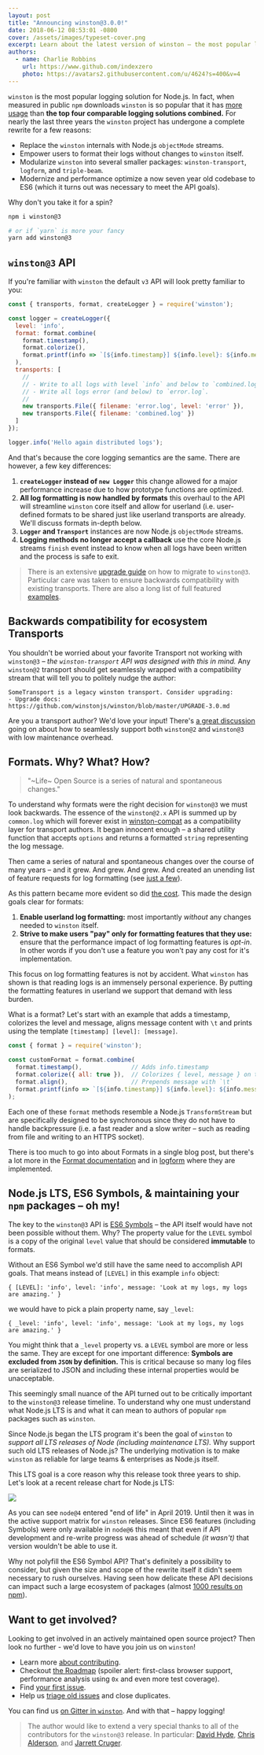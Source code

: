 ```yaml
---
layout: post
title: "Announcing winston@3.0.0!"
date: 2018-06-12 08:53:01 -0800
cover: /assets/images/typeset-cover.png
excerpt: Learn about the latest version of winston – the most popular logging library for Node.js.
authors:
  - name: Charlie Robbins
    url: https://www.github.com/indexzero
    photo: https://avatars2.githubusercontent.com/u/4624?s=400&v=4
---
```


`winston` is the most popular logging solution for Node.js. In fact, when
measured in public `npm` downloads `winston` is so popular that it has [more
usage] than **the top four comparable logging solutions combined.** For nearly
the last three years the `winston` project has undergone a complete rewrite
for a few reasons:

- Replace the `winston` internals with Node.js `objectMode` streams.
- Empower users to format their logs without changes to `winston` itself.
- Modularize `winston` into several smaller packages: `winston-transport`,
  `logform`, and `triple-beam`.
- Modernize and performance optimize a now seven year old codebase to ES6
  (which it turns out was necessary to meet the API goals).

Why don't you take it for a spin?

```sh
npm i winston@3

# or if `yarn` is more your fancy
yarn add winston@3
```

## `winston@3` API

If you're familiar with `winston` the default `v3` API will look pretty familiar to you:

``` js
const { transports, format, createLogger } = require('winston');

const logger = createLogger({
  level: 'info',
  format: format.combine(
    format.timestamp(),
    format.colorize(),
    format.printf(info => `[${info.timestamp}] ${info.level}: ${info.message}`)
  ),
  transports: [
    //
    // - Write to all logs with level `info` and below to `combined.log`
    // - Write all logs error (and below) to `error.log`.
    //
    new transports.File({ filename: 'error.log', level: 'error' }),
    new transports.File({ filename: 'combined.log' })
  ]
});

logger.info('Hello again distributed logs');
```

And that's because the core logging semantics are the same. There are however,
a few key differences:

1. **`createLogger` instead of `new Logger`** this change allowed for a major
   performance increase due to how prototype functions are optimized.
2. **All log formatting is now handled by formats** this overhaul to the API
   will streamline `winston` core itself and allow for userland (i.e.
   user-defined formats to be shared just like userland transports are
   already. We'll discuss formats in-depth below.
3. **`Logger` and `Transport`** instances are now Node.js `objectMode`
   streams.
4. **Logging methods no longer accept a callback** use the core Node.js
   streams `finish` event instead to know when all logs have been written
   and the process is safe to exit.

> There is an extensive [upgrade guide] on how to migrate to `winston@3`.
> Particular care was taken to ensure backwards compatibility with existing
> transports. There are also a long list of full featured [examples].

## Backwards compatibility for ecosystem Transports

You shouldn't be worried about your favorite Transport not working with
`winston@3` – _the `winston-transport` API was designed with this in mind._
Any `winston@2` transport should get seamlessly wrapped with a compatibility
stream that will tell you to politely nudge the author:

```
SomeTransport is a legacy winston transport. Consider upgrading:
- Upgrade docs: https://github.com/winstonjs/winston/blob/master/UPGRADE-3.0.md
```

Are you a transport author? We'd love your input! There's [a great discussion]
going on about how to seamlessly support both `winston@2` and `winston@3` with
low maintenance overhead.

## Formats. Why? What? How?

> "~Life~ Open Source is a series of natural and spontaneous changes."

To understand why formats were the right decision for `winston@3` we must look
backwards. The essence of the `winston@2.x` API is summed up by `common.log`
which will forever exist in [winston-compat] as a compatibility layer for
transport authors. It began innocent enough – a shared utility function that
accepts `options` and returns a formatted `string` representing the log
message.

Then came a series of natural and spontaneous changes over the course of many
years – and it grew. And grew. And grew. And created an unending list of
feature requests for log formatting (see [just a few]).

As this pattern became more evident so did [the cost]. This made the design
goals clear for formats:

1. **Enable userland log formatting:** most importantly _without_ any changes
   needed to `winston` itself.
2. **Strive to make users "pay" only for formatting features that they use:**
   ensure that the performance impact of log formatting features is _opt-in_.
   In other words if you don't use a feature you won't pay any cost for it's
   implementation.

This focus on log formatting features is not by accident. What `winston` has
shown is that reading logs is an immensely personal experience. By putting the
formatting features in userland we support that demand with less burden.

What is a format? Let's start with an example that adds a timestamp, colorizes
the level and message, aligns message content with `\t` and prints using the
template `[timestamp] [level]: [message]`.

``` js
const { format } = require('winston');

const customFormat = format.combine(
  format.timestamp(),              // Adds info.timestamp
  format.colorize({ all: true }),  // Colorizes { level, message } on the info
  format.align(),                  // Prepends message with `\t`
  format.printf(info => `[${info.timestamp}] ${info.level}: ${info.message}`)
);
```

Each one of these `format` methods resemble a Node.js `TransformStream` but are
specifically designed to be synchronous since they do not have to handle
backpressure (i.e. a fast reader and a slow writer – such as reading from file
and writing to an HTTPS socket).

There is too much to go into about Formats in a single blog post, but there's
a lot more in the [Format documentation] and in [logform] where they are
implemented.

## Node.js LTS, ES6 Symbols, & maintaining your `npm` packages – oh my!

The key to the `winston@3` API is [ES6 Symbols] – the API itself would have not
been possible without them. Why? The property value for the `LEVEL` symbol is a
copy of the original `level` value that should be considered **immutable** to
formats.

Without an ES6 Symbol we'd still have the same need to accomplish API goals.
That means instead of `[LEVEL]` in this example `info` object:

```
{ [LEVEL]: 'info', level: 'info', message: 'Look at my logs, my logs are amazing.' }
```

we would have to pick a plain property name, say `_level`:

```
{ _level: 'info', level: 'info', message: 'Look at my logs, my logs are amazing.' }
```

You might think that a `_level` property vs. a `LEVEL` symbol are more or less
the same. They are except for one important difference: **Symbols are excluded
from `JSON` by definition.** This is critical because so many log files are
serialized to JSON and including these internal properties would be
unacceptable.

This seemingly small nuance of the API turned out to be critically important to
the `winston@3` release timeline. To understand why one must understand what
Node.js LTS is and what it can mean to authors of popular `npm` packages such
as `winston`.

Since Node.js began the LTS program it's been the goal of `winston` to _support
all LTS releases of Node (including maintenance LTS)._ Why support such old LTS
releases of Node.js? The underlying motivation is to make `winston` as reliable
for large teams & enterprises as Node.js itself.

This LTS goal is a core reason why this release took three years to ship.
Let's look at a recent release chart for Node.js LTS:

![](nodejs-lts-releases.png)

As you can see `node@4` entered "end of life" in April 2019. Until then it was
in the active support matrix for `winston` releases. Since ES6 features
(including Symbols) were only available in `node@6` this meant that even if API
development and re-write progress was ahead of schedule _(it wasn't)_ that
version wouldn't be able to use it.

Why not polyfill the ES6 Symbol API? That's definitely a possibility to
consider, but given the size and scope of the rewrite itself it didn't seem
necessary to rush ourselves. Having seen how delicate these API decisions can
impact such a large ecosystem of packages (almost [1000 results on npm]).

## Want to get involved?

Looking to get involved in an actively maintained open source project? Then
look no further - we'd love to have you join us on `winston`!

- Learn more [about contributing].
- Checkout [the Roadmap] (spoiler alert: first-class browser support,
  performance analysis using `0x` and even more test coverage).
- Find [your first issue].
- Help us [triage old issues] and close duplicates.

You can find us [on Gitter in `winston`](https://gitter.im/winstonjs/winston).
And with that – happy logging!

> The author would like to extend a very special thanks to all of the
> contributors for the `winston@3` release. In particular: [David Hyde],
> [Chris Alderson], and [Jarrett Cruger].

[more usage]: http://www.npmtrends.com/winston-vs-pino-vs-bunyan-vs-bole-vs-log4js
[upgrade guide]: https://github.com/winstonjs/winston/blob/master/UPGRADE-3.0.md#readme
[examples]: https://github.com/winstonjs/winston/tree/master/examples

[just a few]: https://github.com/winstonjs/winston/issues?q=is%3Aissue+label%3A%22use+a+custom+format%22+is%3Aclosed
[the cost]: https://www.youtube.com/watch?v=Dnx2SPdcDSU
[winston-compat]: https://github.com/winstonjs/winston-compat/blob/master/index.js#L67-L229
[logform]: https://github.com/winstonjs/logform#logform
[Format documentation]: https://github.com/winstonjs/winston#formats

[ES6 Symbols]: http://exploringjs.com/es6/ch_symbols.html#sec_overview-symbols
[1000 results on npm]: https://www.npmjs.com/search?q=winston

[a great discussion]: https://github.com/winstonjs/winston/issues/1331
[about contributing]: https://github.com/winstonjs/winston/blob/master/CONTRIBUTING.md#contributing
[the Roadmap]: https://github.com/winstonjs/winston/blob/master/CONTRIBUTING.md#roadmap
[your first issue]: https://github.com/winstonjs/winston/issues?q=is%3Aopen+is%3Aissue+label%3A%22help+wanted%22
[triage old issues]: https://github.com/winstonjs/winston/issues?page=6&q=is%3Aopen+is%3Aissue&utf8=%E2%9C%93

[David Hyde]: https://github.com/dabh
[Chris Alderson]: https://github.com/chrisalderson
[Jarrett Cruger]: https://github.com/jcrugzz

